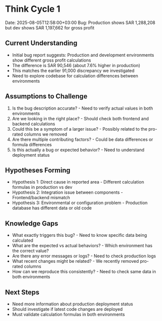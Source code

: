# Think Cycle 1
Date: 2025-08-05T12:58:00+03:00
Bug: Production shows SAR 1,288,208 but dev shows SAR 1,197,662 for gross profit

## Current Understanding
- Initial bug report suggests: Production and development environments show different gross profit calculations
- The difference is SAR 90,546 (about 7.6% higher in production)
- This matches the earlier 91,000 discrepancy we investigated
- Need to explore codebase for calculation differences between environments

## Assumptions to Challenge
1. Is the bug description accurate? - Need to verify actual values in both environments
2. Are we looking in the right place? - Should check both frontend and backend calculations
3. Could this be a symptom of a larger issue? - Possibly related to the pro-rated columns we removed
4. Are there multiple contributing factors? - Could be data differences or formula differences
5. Is this actually a bug or expected behavior? - Need to understand deployment status

## Hypotheses Forming
- Hypothesis 1: Direct cause in reported area - Different calculation formulas in production vs dev
- Hypothesis 2: Integration issue between components - Frontend/backend mismatch
- Hypothesis 3: Environmental or configuration problem - Production database has different data or old code

## Knowledge Gaps
- What exactly triggers this bug? - Need to know specific data being calculated
- What are the expected vs actual behaviors? - Which environment has the correct value?
- Are there any error messages or logs? - Need to check production logs
- What recent changes might be related? - We recently removed pro-rated columns
- How can we reproduce this consistently? - Need to check same data in both environments

## Next Steps
- Need more information about production deployment status
- Should investigate if latest code changes are deployed
- Must validate calculation formulas in both environments
